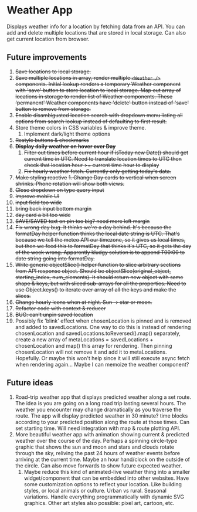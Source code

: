 # Weather App

Displays weather info for a location by fetching data from an API. You can add and delete multiple locations that are stored in local storage. Can also get current location from browser.

## Future improvements

1. ~~Save locations to local storage.~~
2. ~~Save multiple locations in array, render multiple `<Weather />` components. Initial lookup renders a temporary Weather component with 'save' button to store location to local storage. Map out array of locations in storage to render list of Weather components. These 'permanent' Weather components have 'delete' button instead of 'save' button to remove from storage.~~
3. ~~Enable disambiguated location search with dropdown menu listing all options from search lookup instead of defaulting to first result.~~
4. Store theme colors in CSS variables & improve theme.
   1. Implement dark/light theme options
5. ~~Restyle buttons & checkmarks~~
6. ~~**Display daily weather on hover over Day**~~
   1. ~~Filter out times before current hour if isToday new Date() should get current time in UTC. Need to translate location times to UTC then check that location hour >= current time hour to display~~
   2. ~~Fix hourly weather fetch. Currently only getting today's data.~~
7. ~~Make styling reactive~~
   ~~1. Change Day cards to vertical when screen shrinks. Phone rotation will show both views.~~
8. ~~Close dropdown on type query input~~
9. ~~Improve mobile UI~~
10. ~~input field too wide~~
11. ~~bring back input bottom margin~~
12. ~~day card a bit too wide~~
13. ~~SAVE/SAVED text on pin too big? need more left margin~~
14. ~~Fix wrong day bug. It thinks we're a day behind. It's because the formatDay helper function thinks the local date string is UTC. That's because we tell the meteo API our timezone, so it gives us local times, but then we feed this to formatDay that thinks it's UTC, so it gets the day of the week wrong. Apparently kludgy solution is to append T00:00 to date string going into formatDay.~~
15. ~~Write generic objectSlice() helper function to slice arbitrary sections from API response object. Should be objectSlice(original_object, starting_index, num_elements). It should return new object with same shape & keys, but with sliced sub-arrays for all the properties. Need to use Object.keys() to iterate over array of all the keys and make the slices.~~
16. ~~Change hourly icons when at night. Sun -> star or moon.~~
17. ~~Refactor code with context & reducer~~
18. ~~BUG: can't unpin saved location~~
19. Possibly fix 'blink' effect when chosenLocation is pinned and is removed and added to savedLocations. One way to do this is instead of rendering chosenLocation and savedLocations.toReversed().map() separately, create a new array of metaLocations = savedLocations + chosenLocation and map() this array for rendering. Then pinning chosenLocation will not remove it and add it to metaLocations. Hopefully. Or maybe this won't help since it will still execute async fetch when rendering again... Maybe I can memoize the weather component?

## Future ideas

1. Road-trip weather app that displays predicted weather along a set route. The idea is you are going on a long road trip lasting several hours. The weather you encounter may change dramatically as you traverse the route. The app will display predicted weather in 30 minute? time blocks according to your predicted position along the route at those times. Can set starting time. Will need integration with map & route plotting API.
2. More beautiful weather app with animation showing current & predicted weather over the course of the day. Perhaps a spinning circle-type graphic that shows the sun and moon and stars and clouds rotate through the sky, reliving the past 24 hours of weather events before arriving at the current time. Maybe an hour hand/clock on the outside of the circle. Can also move forwards to show future expected weather.
   1. Maybe reduce this kind of animated-live weather thing into a smaller widget/component that can be embedded into other websites. Have some customization options to reflect your location. Like building styles, or local animals or culture. Urban vs rural. Seasonal variations. Handle everything programmatically with dynamic SVG graphics. Other art styles also possible: pixel art, cartoon, etc.
